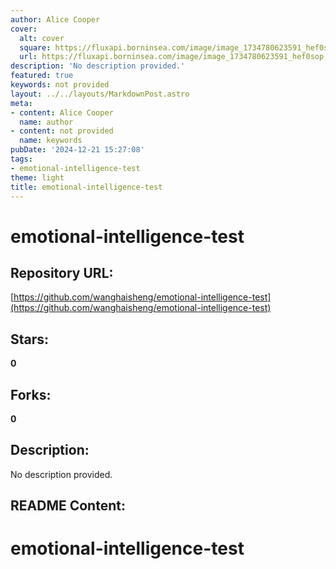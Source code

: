 ```yaml
---
author: Alice Cooper
cover:
  alt: cover
  square: https://fluxapi.borninsea.com/image/image_1734780623591_hef0sop
  url: https://fluxapi.borninsea.com/image/image_1734780623591_hef0sop
description: 'No description provided.'
featured: true
keywords: not provided
layout: ../../layouts/MarkdownPost.astro
meta:
- content: Alice Cooper
  name: author
- content: not provided
  name: keywords
pubDate: '2024-12-21 15:27:08'
tags:
- emotional-intelligence-test
theme: light
title: emotional-intelligence-test
---
```


# emotional-intelligence-test

## Repository URL: 
[https://github.com/wanghaisheng/emotional-intelligence-test](https://github.com/wanghaisheng/emotional-intelligence-test)

## Stars: 
**0**

## Forks: 
**0**

## Description: 
No description provided.

## README Content: 
# emotional-intelligence-test
